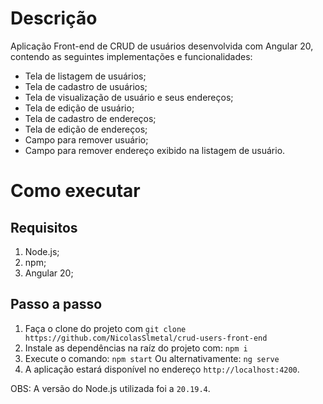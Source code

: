 # Descrição 

Aplicação Front-end de CRUD de usuários desenvolvida com Angular 20, contendo as seguintes implementações e funcionalidades:

- Tela de listagem de usuários;
- Tela de cadastro de usuários;
- Tela de visualização de usuário e seus endereços;
- Tela de edição de usuário;
- Tela de cadastro de endereços;
- Tela de edição de endereços;
- Campo para remover usuário;
- Campo para remover endereço exibido na listagem de usuário.

# Como executar

## Requisitos

1. Node.js;
2. npm;
3. Angular 20;

## Passo a passo

1. Faça o clone do projeto com `git clone https://github.com/NicolasSlmetal/crud-users-front-end`
2. Instale as dependências na raíz do projeto com:
`npm i`
3. Execute o comando:
`npm start`
Ou alternativamente:
`ng serve`
4. A aplicação estará disponível no endereço `http://localhost:4200`.

OBS: A versão do Node.js utilizada foi a `20.19.4`.